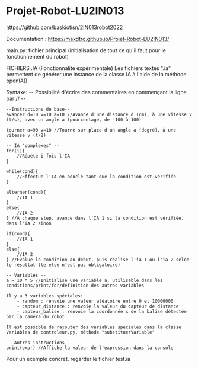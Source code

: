 # Projet-Robot-LU2IN013
https://github.com/baskiotisn/2IN013robot2022

Documentation :
https://maxdtrc.github.io/Projet-Robot-LU2IN013/


main.py: fichier principal (initialisation de tout ce qu'il faut pour le fonctionnement du robot)


FICHIERS .IA (Fonctionnalité expérimentale)
Les fichiers textes ".ia" permettent de générer une instance de la classe IA à l'aide de la méthode openIA()

Syntaxe:
    -- Possibilité d'écrire des commentaires en commençant la ligne par // -- 

    --Instructions de base--
    avancer d=10 v=10 a=10 //Avance d'une distance d (cm), à une vitesse v (t/s), avec un angle a (pourcentage, de -100 à 100)

    tourner a=90 v=10 //Tourne sur place d'un angle a (degré), à une vitesse v (t/2)

    -- IA "complexes" --
    for(i){
        //Répète i fois l'IA
    }

    while(cond){
        //Effectue l'IA en boucle tant que la condition est vérifiée
    }

    alterner(cond){
        //IA 1
    }
    else{
        //IA 2
    } //A chaque step, avance dans l'IA 1 si la condition est vérifiée, dans l'IA 2 sinon

    if(cond){
        //IA 1
    }
    else{
        //IA 2
    } //Evalue la condition au début, puis réalise l'ia 1 ou l'ia 2 selon le résultat (le else n'est pas obligatoire)

    -- Variables --
    a = 10 * 5 //Initialise une variable a, utilisable dans les conditions/print/for/definition des autres variables

    Il y a 3 variables spéciales:
        - random : renvoie une valeur aléatoire entre 0 et 10000000
        - capteur_distance : renvoie la valeur du capteur de distance
        - capteur_balise : renvoie la coordonnée x de la balise détectée par la caméra du robot

    Il est possible de rajouter des variables spéciales dans la classe Variables de controleur.py, méthode "substituerVariable" 

    -- Autres instructions --
    print(expr) //Affiche la valeur de l'expression dans la console


Pour un exemple concret, regarder le fichier test.ia

